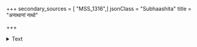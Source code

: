 +++
secondary_sources = [ "MSS_1316",]
jsonClass = "Subhaashita"
title = "अनाथानां नाथो"

+++

<details><summary>Text</summary>

अनाथानां नाथो गतिरगतिकानां व्यसनिनां विनेता भीतानामभयमधृतीनां भरवशः।  
सुहृद्बन्धुः स्वामी शरणमुपकारी वरगुरुः पिता माता भ्राता जगति पुरुषो यः स नृपतिः॥
</details>
